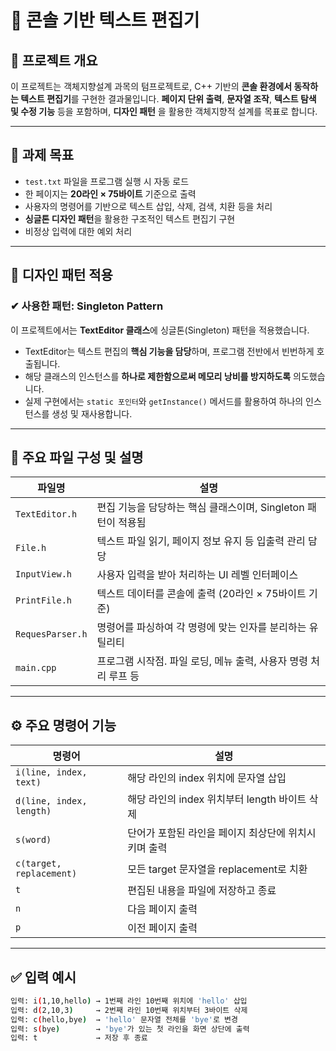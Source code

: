 # 📝 콘솔 기반 텍스트 편집기

## 📌 프로젝트 개요

이 프로젝트는 객체지향설계 과목의 텀프로젝트로, C++ 기반의 **콘솔 환경에서 동작하는 텍스트 편집기**를 구현한 결과물입니다.
**페이지 단위 출력**, **문자열 조작**, **텍스트 탐색 및 수정 기능** 등을 포함하며, **디자인 패턴** 을 활용한 객체지향적 설계를 목표로 합니다.

---

## 🎯 과제 목표

- `test.txt` 파일을 프로그램 실행 시 자동 로드
- 한 페이지는 **20라인 × 75바이트** 기준으로 출력
- 사용자의 명령어를 기반으로 텍스트 삽입, 삭제, 검색, 치환 등을 처리
- **싱글톤 디자인 패턴**을 활용한 구조적인 텍스트 편집기 구현
- 비정상 입력에 대한 예외 처리

---

## 🧩 디자인 패턴 적용

### ✔ 사용한 패턴: Singleton Pattern

이 프로젝트에서는 **TextEditor 클래스**에 싱글톤(Singleton) 패턴을 적용했습니다.

- TextEditor는 텍스트 편집의 **핵심 기능을 담당**하며, 프로그램 전반에서 빈번하게 호출됩니다.
- 해당 클래스의 인스턴스를 **하나로 제한함으로써 메모리 낭비를 방지하도록** 의도했습니다.
- 실제 구현에서는 `static 포인터`와 `getInstance()` 메서드를 활용하여 하나의 인스턴스를 생성 및 재사용합니다.

---

## 📁 주요 파일 구성 및 설명

| 파일명 | 설명 |
|--------|------|
| `TextEditor.h` | 편집 기능을 담당하는 핵심 클래스이며, Singleton 패턴이 적용됨 |
| `File.h` | 텍스트 파일 읽기, 페이지 정보 유지 등 입출력 관리 담당 |
| `InputView.h` | 사용자 입력을 받아 처리하는 UI 레벨 인터페이스 |
| `PrintFile.h` | 텍스트 데이터를 콘솔에 출력 (20라인 × 75바이트 기준) |
| `RequesParser.h` | 명령어를 파싱하여 각 명령에 맞는 인자를 분리하는 유틸리티 |
| `main.cpp` | 프로그램 시작점. 파일 로딩, 메뉴 출력, 사용자 명령 처리 루프 등 |

---

## ⚙️ 주요 명령어 기능

| 명령어 | 설명 |
|--------|------|
| `i(line, index, text)` | 해당 라인의 index 위치에 문자열 삽입 |
| `d(line, index, length)` | 해당 라인의 index 위치부터 length 바이트 삭제 |
| `s(word)` | 단어가 포함된 라인을 페이지 최상단에 위치시키며 출력 |
| `c(target, replacement)` | 모든 target 문자열을 replacement로 치환 |
| `t` | 편집된 내용을 파일에 저장하고 종료 |
| `n` | 다음 페이지 출력 |
| `p` | 이전 페이지 출력 |

---

## ✅ 입력 예시

```bash
입력: i(1,10,hello) → 1번째 라인 10번째 위치에 'hello' 삽입  
입력: d(2,10,3)     → 2번째 라인 10번째 위치부터 3바이트 삭제  
입력: c(hello,bye)  → 'hello' 문자열 전체를 'bye'로 변경  
입력: s(bye)        → 'bye'가 있는 첫 라인을 화면 상단에 출력  
입력: t             → 저장 후 종료  
